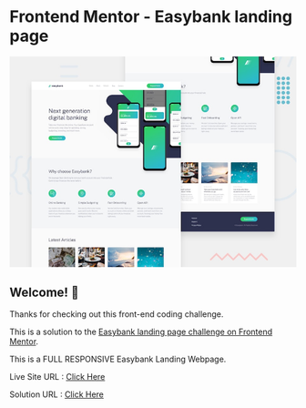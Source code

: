 # Frontend Mentor - Easybank landing page

![Design preview for the Easybank landing page coding challenge](./design/desktop-preview.jpg)

## Welcome! 👋

Thanks for checking out this front-end coding challenge.

This is a solution to the [Easybank landing page challenge on Frontend Mentor](https://www.frontendmentor.io/challenges/easybank-landing-page-WaUhkoDN).

This is a FULL RESPONSIVE Easybank Landing Webpage.

Live Site URL : [Click Here](https://erenymo.github.io/easybank-landing-page/)

Solution URL : [Click Here](https://www.frontendmentor.io/solutions/full-responsive-easybank-landing-page-using-html5-and-css3-vFGnOYZ0Rk)
